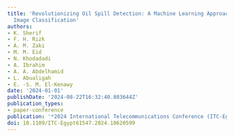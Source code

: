 ```yaml
---
title: 'Revolutionizing Oil Spill Detection: A Machine Learning Approach for Satellite
  Image Classification'
authors:
- K. Sherif
- F. H. Rizk
- A. M. Zaki
- M. M. Eid
- N. Khodadadi
- A. Ibrahim
- A. A. Abdelhamid
- L. Abualigah
- E. -S. M. El-Kenawy
date: '2024-01-01'
publishDate: '2024-08-22T16:32:40.803644Z'
publication_types:
- paper-conference
publication: '*2024 International Telecommunications Conference (ITC-Egypt)*'
doi: 10.1109/ITC-Egypt61547.2024.10620599
---
```

